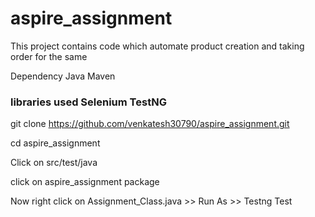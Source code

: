 # aspire_assignment
This project contains code which automate product creation and taking order for the same

Dependency Java Maven

### libraries used Selenium TestNG 

git clone https://github.com/venkatesh30790/aspire_assignment.git

cd aspire_assignment

Click on src/test/java

click on aspire_assignment package

Now right click on Assignment_Class.java >> Run As >> Testng Test
